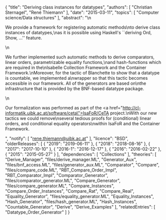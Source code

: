 {
    "title": "Deriving class instances for datatypes",
    "authors": [
        "Christian Sternagel",
        "René Thiemann"
    ],
    "date": "2015-03-11",
    "topics": [
        "Computer science/Data structures"
    ],
    "abstract": "\n<p>We provide a framework for registering automatic methods\nto derive class instances of datatypes,\nas it is possible using Haskell's ``deriving Ord, Show, ...'' feature.</p>\n<p>We further implemented such automatic methods to derive comparators, linear orders, parametrizable equality functions,\nand hash-functions which are required in the\nIsabelle Collection Framework and the Container Framework.\nMoreover, for the tactic of Blanchette to show that a datatype is countable, we implemented a\nwrapper so that this tactic becomes accessible in our framework. All of the generators are based on\nthe infrastructure that is provided by the BNF-based datatype package.</p>\n<p>Our formalization was performed as part of the <a href=\"http://cl-informatik.uibk.ac.at/software/ceta\">IsaFoR/CeTA</a> project.\nWith our new tactics we could remove\nseveral tedious proofs for (conditional) linear orders, and conditional equality operators\nwithin IsaFoR and the Container Framework.</p>",
    "notify": [
        "rene.thiemann@uibk.ac.at"
    ],
    "licence": "BSD",
    "olderReleases": [
        {
            "2019": "2019-06-11"
        },
        {
            "2018": "2018-08-16"
        },
        {
            "2017": "2017-10-10"
        },
        {
            "2016-1": "2016-12-17"
        },
        {
            "2016": "2016-02-22"
        },
        {
            "2015": "2015-05-27"
        }
    ],
    "dependencies": [
        "Collections"
    ],
    "theories": [
        "Derive_Manager",
        "files/derive_manager.ML",
        "Generator_Aux",
        "files/bnf_access.ML",
        "files/generator_aux.ML",
        "Comparator",
        "Compare",
        "files/compare_code.ML",
        "RBT_Compare_Order_Impl",
        "RBT_Comparator_Impl",
        "Comparator_Generator",
        "files/comparator_generator.ML",
        "Compare_Generator",
        "files/compare_generator.ML",
        "Compare_Instances",
        "Compare_Order_Instances",
        "Compare_Rat",
        "Compare_Real",
        "Equality_Generator",
        "files/equality_generator.ML",
        "Equality_Instances",
        "Hash_Generator",
        "files/hash_generator.ML",
        "Hash_Instances",
        "Countable_Generator",
        "Derive",
        "Derive_Examples"
    ],
    "relatedEntries": [
        "Datatype_Order_Generator"
    ]
}